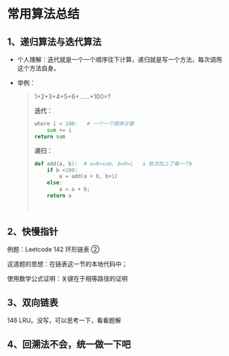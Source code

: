 # 常用算法总结

## 1、递归算法与迭代算法

- 个人理解：迭代就是一个一个顺序往下计算，递归就是写一个方法，每次调用这个方法自身。

- 举例：

  > 1+2+3+4+5+6+......+100=?
  >
  > **迭代：**
  >
  > ```python
  > where i < 100:   # 一个一个顺序计算
  >     sum += i
  > return sum
  > ```
  >
  > **递归：**
  >
  > ```python
  > def add(a, b):  # a=0=sum, b=0=i   a 依次加上了每一个b
  >     if b <100:
  >         a = add(a + b, b+1)
  >     else:
  >         a = a + b;
  >     return a
  >         
  >     
  > ```

## 2、快慢指针

例题：Leetcode  142 环形链表 ②

这道题的思想：在链表这一节的本地代码中；

使用数学公式证明：关键在于相等路径的证明

## 3、双向链表

146 LRU。没写，可以思考一下，看看题解

## 4、回溯法不会，统一做一下吧